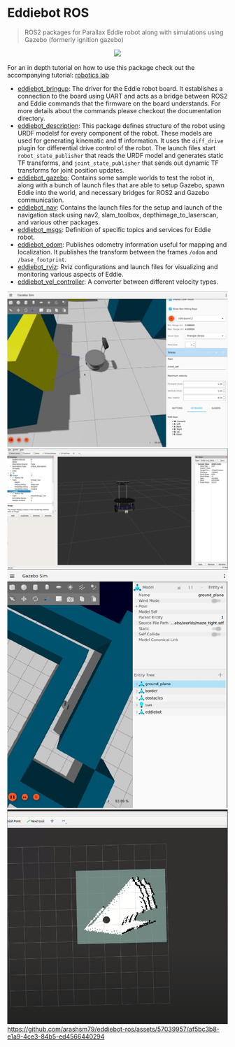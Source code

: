 # Eddiebot ROS
> ROS2 packages for Parallax Eddie robot along with simulations using Gazebo (formerly ignition gazebo)


<p align="center"><img src="https://github.com/arashsm79/eddiebot-ros/assets/57039957/0ad1ecc0-379b-4573-b4df-2ff19c9f3b11"></p>

For an in depth tutorial on how to use this package check out the accompanying tutorial: [robotics lab](https://github.com/arashsm79/robotics-lab)

* [eddiebot_bringup](https://github.com/arashsm79/eddiebot-ros/tree/main/eddiebot_bringup): The driver for the Eddie robot board. It establishes a connection to the board using UART and acts as a bridge between ROS2 and Eddie commands that the firmware on the board understands. For more details about the commands please checkout the documentation directory.
* [eddiebot_description](https://github.com/arashsm79/eddiebot-ros/tree/main/eddiebot_description): This package defines structure of the robot using URDF modelsf for every component of the robot. These models are used for generating kinematic and tf information. It uses the `diff_drive` plugin for differential drive control of the robot. The launch files start `robot_state_publisher` that reads the URDF model and generates static TF transforms, and `joint_state_publisher` that sends out dynamic TF transforms for joint position updates.
* [eddiebot_gazebo](https://github.com/arashsm79/eddiebot-ros/tree/main/eddiebot_gazebo): Contains some sample worlds to test the robot in, along with a bunch of launch files that are able to setup Gazebo, spawn Eddie into the world, and necessary bridges for ROS2 and Gazebo communication.
* [eddiebot_nav](https://github.com/arashsm79/eddiebot-ros/tree/main/eddiebot_nav): Contains the launch files for the setup and launch of the navigation stack using nav2, slam_toolbox, depthimage_to_laserscan, and various other packages.
* [eddiebot_msgs](https://github.com/arashsm79/eddiebot-ros/tree/main/eddiebot_msgs): Definition of specific topics and services for Eddie robot.
* [eddiebot_odom](https://github.com/arashsm79/eddiebot-ros/tree/main/eddiebot_odom): Publishes odometry information useful for mapping and localization. It publishes the transform between the frames `/odom` and `/base_footprint`.
* [eddiebot_rviz](https://github.com/arashsm79/eddiebot-ros/tree/main/eddiebot_rviz): Rviz configurations and launch files for visualizing and monitoring various aspects of Eddie.
* [eddiebot_vel_controller](https://github.com/arashsm79/eddiebot-ros/tree/main/eddiebot_vel_controller): A converter between different velocity types.


![gaz](/assets/eddie-gazebo.png)
![rviz](/assets/rviz.png)
![maze](/assets/eddie-maze.png)
![nav](/assets/nav.png)
https://github.com/arashsm79/eddiebot-ros/assets/57039957/af5bc3b8-e1a9-4ce3-84b5-ed4566440294
